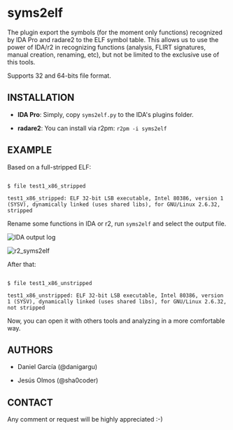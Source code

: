 # syms2elf

The plugin export the symbols (for the moment only functions) recognized by IDA Pro and radare2 to the ELF symbol table. This allows us to use the power of IDA/r2 in recognizing functions (analysis, FLIRT signatures, manual creation, renaming, etc), but not be limited to the exclusive use of this tools.

Supports 32 and 64-bits file format.

## INSTALLATION

  * **IDA Pro**: Simply, copy `syms2elf.py` to the IDA's plugins folder.
  * **radare2**: You can install via r2pm: `r2pm -i syms2elf`



## EXAMPLE

Based on a full-stripped ELF:

```
$ file test1_x86_stripped 
test1_x86_stripped: ELF 32-bit LSB executable, Intel 80386, version 1 (SYSV), dynamically linked (uses shared libs), for GNU/Linux 2.6.32, stripped
```

Rename some functions in IDA or r2, run `syms2elf` and select the output file.

![IDA output log](https://cloud.githubusercontent.com/assets/1675387/13477862/a02aa742-e0ce-11e5-835e-3a0992a3f171.png)

![r2_syms2elf](https://cloud.githubusercontent.com/assets/1675387/13831270/adddfae2-ebd2-11e5-8dcd-877c9c67faed.png)

After that:

```
$ file test1_x86_unstripped 
test1_x86_unstripped: ELF 32-bit LSB executable, Intel 80386, version 1 (SYSV), dynamically linked (uses shared libs), for GNU/Linux 2.6.32, not stripped
```

Now, you can open it with others tools and analyzing in a more comfortable way.

## AUTHORS

  * Daniel García (@danigargu)
  * Jesús Olmos (@sha0coder)

## CONTACT 

Any comment or request will be highly appreciated :-)
